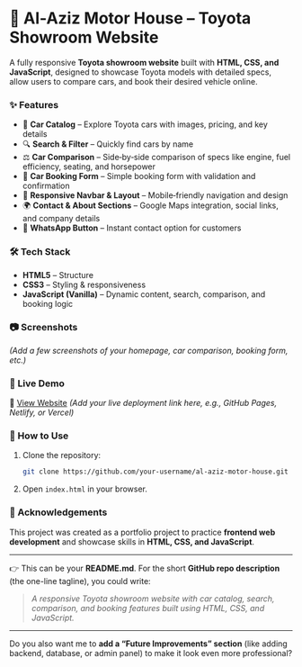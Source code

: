 # 🚗 Al-Aziz Motor House – Toyota Showroom Website

A fully responsive **Toyota showroom website** built with **HTML, CSS, and JavaScript**, designed to showcase Toyota models with detailed specs, allow users to compare cars, and book their desired vehicle online.

### ✨ Features

* 📌 **Car Catalog** – Explore Toyota cars with images, pricing, and key details
* 🔍 **Search & Filter** – Quickly find cars by name
* ⚖️ **Car Comparison** – Side‑by‑side comparison of specs like engine, fuel efficiency, seating, and horsepower
* 📝 **Car Booking Form** – Simple booking form with validation and confirmation
* 📱 **Responsive Navbar & Layout** – Mobile‑friendly navigation and design
* 🌍 **Contact & About Sections** – Google Maps integration, social links, and company details
* 💬 **WhatsApp Button** – Instant contact option for customers

### 🛠️ Tech Stack

* **HTML5** – Structure
* **CSS3** – Styling & responsiveness
* **JavaScript (Vanilla)** – Dynamic content, search, comparison, and booking logic

### 📷 Screenshots

*(Add a few screenshots of your homepage, car comparison, booking form, etc.)*

### 🚀 Live Demo

🔗 [View Website](#) *(Add your live deployment link here, e.g., GitHub Pages, Netlify, or Vercel)*

### 📌 How to Use

1. Clone the repository:

   ```bash
   git clone https://github.com/your-username/al-aziz-motor-house.git
   ```
2. Open `index.html` in your browser.

### 🙌 Acknowledgements

This project was created as a portfolio project to practice **frontend web development** and showcase skills in **HTML, CSS, and JavaScript**.

---

👉 This can be your **README.md**. For the short **GitHub repo description** (the one-line tagline), you could write:

> *A responsive Toyota showroom website with car catalog, search, comparison, and booking features built using HTML, CSS, and JavaScript.*

---

Do you also want me to **add a “Future Improvements” section** (like adding backend, database, or admin panel) to make it look even more professional?
